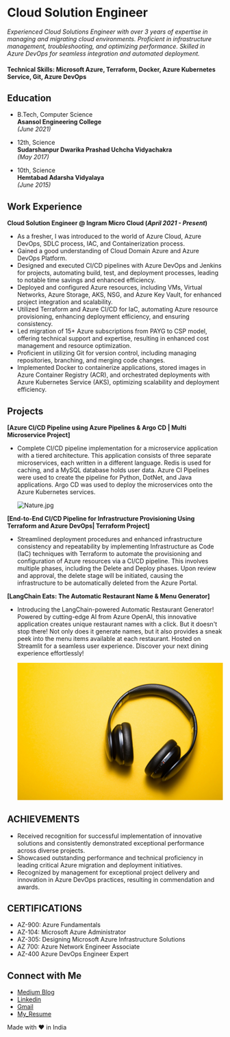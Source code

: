 # Cloud Solution Engineer

*Experienced Cloud Solutions Engineer with over 3 years of expertise in managing and migrating cloud environments. Proficient in infrastructure management, troubleshooting, and optimizing performance. Skilled in Azure DevOps for seamless integration and automated deployment.*

#### Technical Skills: Microsoft Azure, Terraform, Docker, Azure Kubernetes Service, Git, Azure DevOps

## Education

- B.Tech, Computer Science  
  **Asansol Engineering College**  
  _(June 2021)_

- 12th, Science  
  **Sudarshanpur Dwarika Prashad Uchcha Vidyachakra**  
  _(May 2017)_

- 10th, Science  
  **Hemtabad Adarsha Vidyalaya**  
  _(June 2015)_

## Work Experience
**Cloud Solution Engineer @ Ingram Micro Cloud (_April 2021 - Present_)** <be>
-	As a fresher, I was introduced to the world of Azure Cloud, Azure DevOps, SDLC process, IAC, and Containerization process.
-	Gained a good understanding of Cloud Domain Azure and Azure DevOps Platform.
-	Designed and executed CI/CD pipelines with Azure DevOps and Jenkins for projects, automating build, test, and deployment processes, leading to notable time savings and enhanced efficiency.
-	Deployed and configured Azure resources, including VMs, Virtual Networks, Azure Storage, AKS, NSG, and
  Azure Key Vault, for enhanced project integration and scalability.
-	Utilized Terraform and Azure CI/CD for IaC, automating Azure resource provisioning, enhancing deployment efficiency, and ensuring consistency.
-	Led migration of 15+ Azure subscriptions from PAYG to CSP model, offering technical support and expertise, resulting in enhanced cost management and resource optimization.
-	Proficient in utilizing Git for version control, including managing repositories, branching, and merging code changes.
-	Implemented Docker to containerize applications, stored images in Azure Container Registry (ACR), and orchestrated deployments with Azure Kubernetes Service (AKS), optimizing scalability and deployment efficiency.


## Projects
**[Azure CI/CD Pipeline using Azure Pipelines & Argo CD | Multi Microservice Project]**
- Complete CI/CD pipeline implementation for a microservice application with a tiered architecture. This application 
  consists of three separate microservices, each written in a different language. Redis is used for caching, and a MySQL 
  database holds user data. Azure CI Pipelines were used to create the pipeline for Python, DotNet, and Java applications. 
  Argo CD was used to deploy the microservices onto the Azure Kubernetes services.

  ![Nature.jpg](/assets/img/Nature.jpg)

**[End-to-End CI/CD Pipeline for Infrastructure Provisioning Using Terraform and Azure DevOps| Terraform Project]**
- Streamlined deployment procedures and enhanced infrastructure consistency and repeatability by implementing Infrastructure 
  as Code (IaC) techniques with Terraform to automate the provisioning and configuration of Azure resources via a CI/CD 
  pipeline. This involves multiple phases, including the Delete and Deploy phases. Upon review and approval, the 
  delete stage will be initiated, causing the infrastructure to be automatically deleted from the Azure Portal.

**[LangChain Eats: The Automatic Restaurant Name & Menu Generator]**
- Introducing the LangChain-powered Automatic Restaurant Generator! Powered by cutting-edge AI from Azure OpenAI, this 
  innovative application creates unique restaurant names with a click. But it doesn't stop there! Not only does it generate 
  names, but it also provides a sneak peek into the menu items available at each restaurant. Hosted on Streamlit for a 
  seamless user experience. Discover your next dining experience effortlessly!

  ![c-d-x-PDX_a_82obo-unsplash.jpg](/assets/img/c-d-x-PDX_a_82obo-unsplash.jpg)

## ACHIEVEMENTS
- Received recognition for successful implementation of innovative solutions and consistently demonstrated exceptional 
  performance across diverse projects.
- Showcased outstanding performance and technical proficiency in leading critical Azure migration and deployment initiatives.
- Recognized by management for exceptional project delivery and innovation in Azure DevOps practices, resulting in 
  commendation and awards.

## CERTIFICATIONS
-	AZ-900: Azure Fundamentals
-	AZ-104: Microsoft Azure Administrator
-	AZ-305: Designing Microsoft Azure Infrastructure Solutions
- AZ 700: Azure Network Engineer Associate
-	AZ-400 Azure DevOps Engineer Expert


## Connect with Me
- [Medium Blog](https://medium.com/@dheemandas1997)
- [Linkedin](https://www.linkedin.com/in/dheeman-das/)
- [Gmail](mailto:dheeman2912@gmail.com)
- [My_Resume](https://github.com/Reliable-Royalty-29/portfolio/blob/main/Dheeman_Resume.pdf)

Made with ❤️ in India
